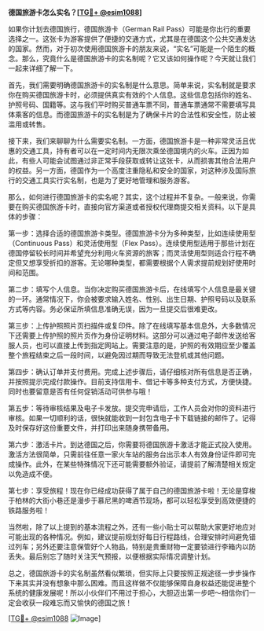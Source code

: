 **德国旅游卡怎么实名？[[TG💪+ @esim1088](https://t.me/s/esim1088)]**

如果你计划去德国旅行，德国旅游卡（German Rail Pass）可能是你出行的重要选择之一。这张卡为游客提供了便捷的交通方式，尤其是在德国这个公共交通发达的国家。然而，对于初次使用德国旅游卡的朋友来说，“实名”可能是一个陌生的概念。那么，究竟什么是德国旅游卡的实名制呢？它又该如何操作呢？今天就让我们一起来详细了解一下。

首先，我们需要明确德国旅游卡的实名制是什么意思。简单来说，实名制就是要求你在购买德国旅游卡时，必须提供真实有效的个人信息。这些信息包括你的姓名、护照号码、国籍等。这与我们平时购买普通车票不同，普通车票通常不需要填写具体乘客的信息。而德国旅游卡的实名制是为了确保卡片的合法性和安全性，防止被滥用或转售。

接下来，我们来聊聊为什么需要实名制。一方面，德国旅游卡是一种非常灵活且优惠的交通工具，持有者可以在一定时间内无限次乘坐德国境内的火车。正因为如此，有些人可能会试图通过非正常手段获取或转让这张卡，从而损害其他合法用户的权益。另一方面，德国作为一个高度注重隐私和安全的国家，对这种涉及国际旅行的交通工具实行实名制，也是为了更好地管理和服务游客。

那么，如何进行德国旅游卡的实名呢？其实，这个过程并不复杂。一般来说，你需要在购买德国旅游卡时，直接向官方渠道或者授权代理商提交相关资料。以下是具体的步骤：

第一步：选择合适的德国旅游卡类型。德国旅游卡分为多种类型，比如连续使用型（Continuous Pass）和灵活使用型（Flex Pass）。连续使用型适用于那些计划在德国停留较长时间并希望充分利用火车资源的旅客；而灵活使用型则适合行程不确定但又想享受折扣的游客。无论哪种类型，都需要根据个人需求提前规划好使用时间和范围。

第二步：填写个人信息。当你决定购买德国旅游卡后，在线填写个人信息是最关键的一环。通常情况下，你会被要求输入姓名、性别、出生日期、护照号码以及联系方式等内容。务必保证所填信息准确无误，因为一旦提交后很难更改。

第三步：上传护照照片页扫描件或复印件。除了在线填写基本信息外，大多数情况下还需要上传护照的照片页作为身份证明材料。这部分可以通过电子邮件发送给客服人员，也可以直接上传到指定网站上。需要注意的是，护照的有效期应至少覆盖整个旅程结束之后一段时间，以避免因过期而导致无法登机或其他问题。

第四步：确认订单并支付费用。完成上述步骤后，请仔细核对所有信息是否正确，并按照提示完成付款操作。目前支持信用卡、借记卡等多种支付方式，方便快捷。同时也要留意是否有任何促销活动可供参与哦！

第五步：等待审核结果及电子卡发放。提交完申请后，工作人员会对你的资料进行审核。如果一切顺利的话，很快就能收到一封包含电子卡下载链接的邮件了。记得及时保存好这份重要文件，并打印出来随身携带备用。

第六步：激活卡片。到达德国之后，你需要将德国旅游卡激活才能正式投入使用。激活方法很简单，只需前往任意一家火车站的服务台出示本人有效身份证件即可完成操作。此外，在某些特殊情况下还可能需要额外验证，请提前了解清楚相关规定以免造成不便。

第七步：享受旅程！现在你已经成功获得了属于自己的德国旅游卡啦！无论是穿梭于柏林的大街小巷还是漫步于慕尼黑的啤酒节现场，都可以轻松享受到高效便捷的铁路服务啦！

当然啦，除了以上提到的基本流程之外，还有一些小贴士可以帮助大家更好地应对可能出现的各种情况。例如，建议提前规划好每日行程路线，合理安排时间避免错过列车；另外还要注意保管好个人物品，特别是贵重财物一定要锁进行李箱内以防丢失。最后别忘了随时关注天气预报，以便根据实际情况调整计划。

总之，德国旅游卡的实名制虽然看似繁琐，但实际上只要按照正规途径一步步操作下来其实并没有想象中那么困难。而且这样做不仅能够保障自身权益还能促进整个系统的健康发展呢！所以小伙伴们不用过于担心，大胆迈出第一步吧～相信你们一定会收获一段难忘而又愉快的德国之旅！

[[TG💪+ @esim1088](https://t.me/s/esim1088) ![Image](https://i.postimg.cc/4NQfJmqS/Snipaste-2025-05-13-00-14-12.png)]